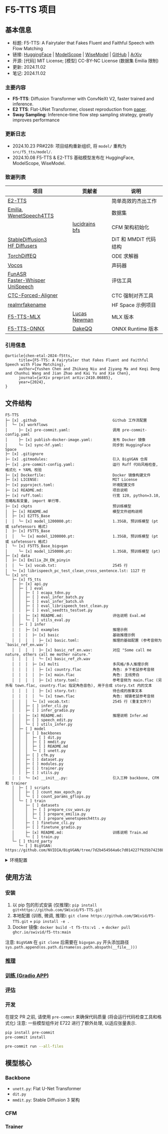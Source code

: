 # F5-TTS 项目

## 基本信息

- 标题: F5-TTS: A Fairytaler that Fakes Fluent and Faithful Speech with Flow Matching
- 链接: [HuggingFace](https://huggingface.co/SWivid/F5-TTS) | [ModelScope](https://www.modelscope.cn/models/SWivid/F5-TTS_Emilia-ZH-EN) | [WiseModel](https://wisemodel.cn/models/SJTU_X-LANCE/F5-TTS_Emilia-ZH-EN) | [GitHub](https://github.com/SWivid/F5-TTS) | [ArXiv](https://arxiv.org/abs/2410.06885)
- 开源: [代码] MIT License; [模型] CC-BY-NC License (数据集 Emilia 限制)
- 更新: 2024.11.02
- 笔记: 2024.11.02

### 主要内容
- **F5-TTS**: Diffusion Transformer with ConvNeXt V2, faster trained and inference.
- **E2 TTS**: Flat-UNet Transformer, closest reproduction from [paper](https://arxiv.org/abs/2406.18009).
- **Sway Sampling**: Inference-time flow step sampling strategy, greatly improves performance

### 更新日志

- 2024.10.23 PR#228: 项目结构重新组织, 将 `model/` 重构为 `src/f5_tts/model/`.
- 2024.10.08 F5-TTS & E2-TTS 基础模型发布在 HuggingFace, ModelScope, WiseModel.

### 致谢列表

| 项目 | 贡献者 | 说明 |
| --- | --- | --- |
| [E2-TTS](../../../Models/Diffusion/2024.06.26_E2_TTS.md) | | 简单高效的杰出工作 |
| [Emilia](../../../Datasets/2024.07.07_Emilia.md), [WenetSpeech4TTS](../../../Datasets/2024.06.09_WenetSpeech4TTS.md) | | 数据集 |
| | [lucidrains](https://github.com/lucidrains) <br> [bfs](https://github.com/bfs18) | CFM 架构初始化|
| [StableDiffusion3](../../../Models/Diffusion/2024.03.05_StableDiffusion3.md)<br>[HF Diffusers](https://github.com/huggingface/diffusers) | | DiT 和 MMDiT 代码结构 |
| [TorchDiffEQ](https://github.com/rtqichen/torchdiffeq) | | ODE 求解器 |
| [Vocos](https://huggingface.co/charactr/vocos-mel-24khz) | | 声码器 |
| [FunASR](https://github.com/modelscope/FunASR)<br>[Faster-Whisper](https://github.com/SYSTRAN/faster-whisper)<br>[UniSpeech](https://github.com/microsoft/UniSpeech) | | 评估工具 |
| [CTC-Forced-Aligner](https://github.com/MahmoudAshraf97/ctc-forced-aligner) | | CTC 强制对齐工具 |
| [realmrfakename](https://x.com/realmrfakename) | | HF Space 示例项目 |
| [F5-TTS-MLX](https://github.com/lucasnewman/f5-tts-mlx/tree/main) | [Lucas Newman](https://github.com/lucasnewman) | MLX 版本 |
| [F5-TTS-ONNX](https://github.com/DakeQQ/F5-TTS-ONNX) | [DakeQQ](https://github.com/DakeQQ) | ONNX Runtime 版本 |

### 引用信息

```
@article{chen-etal-2024-f5tts,
      title={F5-TTS: A Fairytaler that Fakes Fluent and Faithful Speech with Flow Matching},
      author={Yushen Chen and Zhikang Niu and Ziyang Ma and Keqi Deng and Chunhui Wang and Jian Zhao and Kai Yu and Xie Chen},
      journal={arXiv preprint arXiv:2410.06885},
      year={2024},
}
```


## 文件结构

```
F5-TTS
├─ [x] .github                                  Github 工作流配置
│  └─ [x] workflows
│     ├─ [x] pre-commit.yaml:                   调用 pre-commit-config.yaml
│     ├─ [x] publish-docker-image.yaml:         发布 Docker 镜像
│     └─ [x] sync-hf.yaml:                      同步到 HuggingFace Space
├─ [x] .gitignore
├─ [x] .gitmodules:                             引入 BigVGAN 仓库
├─ [x] .pre-commit-config.yaml:                 运行 Ruff 代码风格检查, 格式化 + YAML 校验
├─ [x] Dockerfile:                              Docker 镜像构建文件
├─ [x] LICENSE:                                 MIT License
├─ [x] pyproject.toml:                          环境配置文件
├─ [x] README.md:                               项目说明
├─ [x] ruff.toml:                               行宽 120, python=3.10, 忽略私有变量, import 单行等.
├─ [x] ckpts                                    预训练模型
│  ├─ [x] README.md                             模型文件结构说明
│  ├─ [x] E2TTS_Base
│  │  └─ [x] model_1200000.pt:                  1.35GB, 预训练模型 (pt 或 safetensors 格式)
│  ├─ [x] F5TTS_Base
│  │   └─ [x] model_1200000.pt:                 1.35GB, 预训练模型 (pt 或 safetensors 格式)
│  └─ [x] F5TTS_Base_bigvgan
│     └─ [x] model_1250000.pt:                  1.35GB, 预训练模型 (pt)
├─ [x] data
│  ├─ [x] Emilia_ZH_EN_pinyin
│  │  └─ [x] vocab.txt:                         2545 行
│  └─ [x] librispeech_pc_test_clean_cross_sentence.lst: 1127 行
└─ [x] src
   ├─ [x] f5_tts
   │  ├─ [x] api.py
   │  ├─ [ ] eval
   │  │  ├─ [ ] ecapa_tdnn.py
   │  │  ├─ [ ] eval_infer_batch.py
   │  │  ├─ [ ] eval_infer_batch.sh
   │  │  ├─ [ ] eval_librispeech_test_clean.py
   │  │  ├─ [ ] eval_seedtts_testset.py
   │  │  ├─ [x] README.md:                      评估说明 Eval.md
   │  │  └─ [ ] utils_eval.py
   │  ├─ [ ] infer
   │  │  ├─ [x] examples                        推理示例
   │  │  │  ├─ [x] basic                        基础推理示例
   │  │  │  │  ├─ [x] basic.toml:               推理的基础配置 (参考音频为 `basic_ref_en.wav`)
   │  │  │  │  ├─ [x] basic_ref_en.wav:         对应 "Some call me nature, others call me mother nature."
   │  │  │  │  └─ [x] basic_ref_zh.wav
   │  │  │  ├─ [x] multi                        多风格/多人推理示例
   │  │  │  │  ├─ [x] country.flac              角色: 乡下老鼠参考音频
   │  │  │  │  ├─ [x] main.flac                 角色: 主线旁白
   │  │  │  │  ├─ [x] story.toml:               参考音频为 main.flac (另外有 town.flac, country.flac 指定角色音色), 用于合成 story.txt 内的文本
   │  │  │  │  ├─ [x] story.txt:                待合成的故事文本
   │  │  │  │  └─ [x] town.flac                 角色: 城镇老鼠参考音频
   │  │  │  └─ [x] vocab.txt:                   2545 行 (重复文件?)
   │  │  ├─ [ ] infer_cli.py
   │  │  ├─ [ ] infer_gradio.py
   │  │  ├─ [x] README.md:                      推理说明 Infer.md
   │  │  ├─ [ ] speech_edit.py
   │  │  └─ [ ] utils_infer.py
   │  ├─ [ ] model
   │  │  ├─ [ ] backbones
   │  │  │  ├─ [ ] dit.py
   │  │  │  ├─ [ ] mmdit.py
   │  │  │  ├─ [ ] README.md
   │  │  │  └─ [ ] unett.py
   │  │  ├─ [ ] cfm.py
   │  │  ├─ [ ] dataset.py
   │  │  ├─ [ ] modules.py
   │  │  ├─ [ ] trainer.py
   │  │  ├─ [ ] utils.py
   │  │  └─ [x] __init__.py:                    引入三种 backbone, CFM 和 trainer
   │  ├─ [ ] scripts
   │  │  ├─ [ ] count_max_epoch.py
   │  │  └─ [ ] count_params_gflops.py
   │  └─ [ ] train
   │     ├─ [ ] datasets
   │     │  ├─ [ ] prepare_csv_wavs.py
   │     │  ├─ [ ] prepare_emilia.py
   │     │  └─ [ ] prepare_wenetspeech4tts.py
   │     ├─ [ ] finetune_cli.py
   │     ├─ [ ] finetune_gradio.py
   │     ├─ [x] README.md:                      训练说明 Train.md
   │     └─ [ ] train.py
   └─ [ ] third_party
      └─ [ ] BigVGAN:                           https://github.com/NVIDIA/BigVGAN/tree/7d2b454564a6c7d014227f635b7423881f14bdac
```

<details>
<summary>环境配置</summary>

Python = 3.10

常用库
- [x] torch==2.3.0+cu118
- [x] torchaudio==2.3.0+cu118
- [x] [matplotlib](https://github.com/matplotlib/matplotlib): 绘图
- [x] [numpy](https://github.com/numpy/numpy)==1.22.0<2.x: 数值计算
- [x] [torchdiffeq](https://github.com/rtqichen/torchdiffeq): Pytorch 框架下高精度的 ODE 求解器, 实现了自适应步长算法
- [x] [tqdm](https://github.com/tqdm/tqdm)>=4.65.0
- [x] [wandb](https://github.com/wandb/wandb): 日志记录
- [x] [tomli](https://github.com/hukkin/tomli): 解析 TOML 文件

HuggingFace 库
- [x] [accelerate](https://github.com/huggingface/accelerate)>=0.33.0: 抽象多卡训练代码
- [x] [datasets](https://github.com/huggingface/datasets)
- [x] [transformers](https://github.com/huggingface/transformers)
- [x] [safetensors](https://github.com/huggingface/safetensors): 格式处理

- [x] [transformers_stream_generator](https://github.com/LowinLi/transformers-stream-generator): 基于 HuggingFace Transformers 的流式生成器
- [x] [bitsandbytes](https://github.com/bitsandbytes-foundation/bitsandbytes): 量化与优化库

Einstein 求和
- [x] [einops](https://github.com/arogozhnikov/einops)>=0.8.0: 处理张量维度
- [x] [einx](https://github.com/fferflo/einx)>=0.3.0: 处理基础张量运算

Lucidrains 复现
- [x] [x_transformers](https://github.com/lucidrains/x-transformers)>=1.31.14 @lucidrains 含各种实验特性的 Transformer
- [x] [ema_pytorch](https://github.com/lucidrains/ema-pytorch)>=0.5.2: 指数移动平均

用户交互部分
- [x] [cached_path](https://github.com/allenai/cached_path): 处理文件访问
- [x] [click](https://github.com/pallets/click): 命令行美化
- [x] [gradio](https://github.com/gradio-app/gradio): WebUI 交互

中文处理
- [x] [jieba](https://github.com/fxsjy/jieba): 中文分词
- [x] [pypinyin](https://github.com/mozillazg/python-pinyin): 中文拼音转换
- [x] [zhconv](https://github.com/gumblex/zhconv): 基于 MediaWiki 词汇表的最大正向匹配简繁转换
- [x] [zhon](https://github.com/tsroten/zhon): 字符串中查找 CJK, 拼音字节, 词语, 句子等

音频处理
- [x] [librosa](https://github.com/librosa/librosa): 音频信号分析
- [x] [pydub](https://github.com/jiaaro/pydub): 音频文件处理
- [x] [soundfile](https://github.com/bastibe/python-soundfile): 读写音频文件

语音识别
- [x] [modelscope](https://github.com/modelscope/modelscope): 模型库
- [x] [faster_whisper](https://github.com/SYSTRAN/faster-whisper): 语音识别
- [x] [funasr](https://github.com/modelscope/FunASR): 语音识别
- [x] [jiwer](https://github.com/jitsi/jiwer): 自动评估语音识别系统, 含词错误率, 匹配错误率, 词信息丢失, 词信息保留, 字符错误率等指标 (最小编辑距离使用 RapidFuzz, 底层基于 C++)

声码器
- [x] [vocos](https://github.com/gemelo-ai/vocos): 声码器

</details>

## 使用方法

### 安装

1. 以 pip 包的形式安装 (仅推理): `pip install git+https://github.com/SWivid/F5-TTS.git`
2. 本地配置 (训练, 微调, 推理): `git clone https://github.com/SWivid/F5-TTS.git` + `pip install -e .`
3. Docker 镜像: `docker build -t f5-tts:v1 .` + `docker pull ghcr.io/swivid/f5-tts:main`

注意: `BigVGAN` 在 `git clone` 后需要在 `bigvgan.py` 开头添加路径 `sys.path.append(os.path.dirname(os.path.abspath(__file__)))`

### [推理](Infer.md)

### [训练 (Gradio APP)](Train.md)

### [评估](Eval.md)

### 开发

在提交 PR 之前, 请使用 `pre-commit` 来确保代码质量 (将会运行代码检查工具和格式化)
注意: 一些模型组件对 E722 进行了额外处理, 以适应张量表示.

```bash
pip install pre-commit
pre-commit install

pre-commit run --all-files
```

## 模型核心

### Backbone

- `unett.py`: Flat U-Net Transformer
- `dit.py`
- `mmdit.py`: Stable Diffusion 3 架构

### CFM

### Trainer
